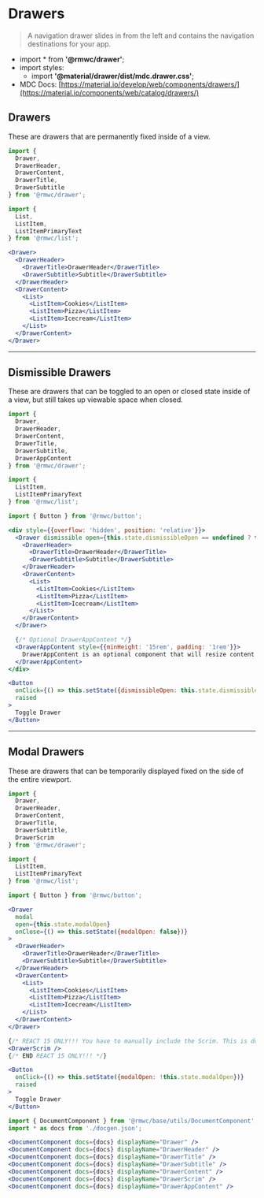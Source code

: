 # Drawers

> A navigation drawer slides in from the left and contains the navigation destinations for your app.

- import * from **'@rmwc/drawer'**;
- import styles:
  - import **'@material/drawer/dist/mdc.drawer.css'**;
- MDC Docs: [https://material.io/develop/web/components/drawers/](https://material.io/components/web/catalog/drawers/)

## Drawers

These are drawers that are permanently fixed inside of a view.

```jsx render
import {
  Drawer,
  DrawerHeader,
  DrawerContent,
  DrawerTitle,
  DrawerSubtitle
} from '@rmwc/drawer';

import {
  List,
  ListItem,
  ListItemPrimaryText
} from '@rmwc/list';

<Drawer>
  <DrawerHeader>
    <DrawerTitle>DrawerHeader</DrawerTitle>
    <DrawerSubtitle>Subtitle</DrawerSubtitle>
  </DrawerHeader>
  <DrawerContent>
    <List>
      <ListItem>Cookies</ListItem>
      <ListItem>Pizza</ListItem>
      <ListItem>Icecream</ListItem>
    </List>
  </DrawerContent>
</Drawer>
```

---

## Dismissible Drawers

These are drawers that can be toggled to an open or closed state inside of a view, but still takes up viewable space when closed.

```jsx render
import {
  Drawer,
  DrawerHeader,
  DrawerContent,
  DrawerTitle,
  DrawerSubtitle,
  DrawerAppContent
} from '@rmwc/drawer';

import {
  ListItem,
  ListItemPrimaryText
} from '@rmwc/list';

import { Button } from '@rmwc/button';

<div style={{overflow: 'hidden', position: 'relative'}}>
  <Drawer dismissible open={this.state.dismissibleOpen == undefined ? true : this.state.dismissibleOpen}>
    <DrawerHeader>
      <DrawerTitle>DrawerHeader</DrawerTitle>
      <DrawerSubtitle>Subtitle</DrawerSubtitle>
    </DrawerHeader>
    <DrawerContent>
      <List>
        <ListItem>Cookies</ListItem>
        <ListItem>Pizza</ListItem>
        <ListItem>Icecream</ListItem>
      </List>
    </DrawerContent>
  </Drawer>

  {/* Optional DrawerAppContent */}
  <DrawerAppContent style={{minHeight: '15rem', padding: '1rem'}}>
    DrawerAppContent is an optional component that will resize content when the dismissible drawer is open and closed. It must be placed directly after the Drawer component.
  </DrawerAppContent>
</div>

<Button
  onClick={() => this.setState({dismissibleOpen: this.state.dismissibleOpen === undefined ? false : !this.state.dismissibleOpen})}
  raised
>
  Toggle Drawer
</Button>
```

---

## Modal Drawers

These are drawers that can be temporarily displayed fixed on the side of the entire viewport.

```jsx render
import {
  Drawer,
  DrawerHeader,
  DrawerContent,
  DrawerTitle,
  DrawerSubtitle,
  DrawerScrim
} from '@rmwc/drawer';

import {
  ListItem,
  ListItemPrimaryText
} from '@rmwc/list';

import { Button } from '@rmwc/button';

<Drawer
  modal
  open={this.state.modalOpen}
  onClose={() => this.setState({modalOpen: false})}
>
  <DrawerHeader>
    <DrawerTitle>DrawerHeader</DrawerTitle>
    <DrawerSubtitle>Subtitle</DrawerSubtitle>
  </DrawerHeader>
  <DrawerContent>
    <List>
      <ListItem>Cookies</ListItem>
      <ListItem>Pizza</ListItem>
      <ListItem>Icecream</ListItem>
    </List>
  </DrawerContent>
</Drawer>

{/* REACT 15 ONLY!!! You have to manually include the Scrim. This is done for you in React 16. */}
<DrawerScrim />
{/* END REACT 15 ONLY!!! */}

<Button
  onClick={() => this.setState({modalOpen: !this.state.modalOpen})}
  raised
>
  Toggle Drawer
</Button>
```

```jsx renderOnly
import { DocumentComponent } from '@rmwc/base/utils/DocumentComponent';
import * as docs from './docgen.json';

<DocumentComponent docs={docs} displayName="Drawer" />
<DocumentComponent docs={docs} displayName="DrawerHeader" />
<DocumentComponent docs={docs} displayName="DrawerTitle" />
<DocumentComponent docs={docs} displayName="DrawerSubtitle" />
<DocumentComponent docs={docs} displayName="DrawerContent" />
<DocumentComponent docs={docs} displayName="DrawerScrim" />
<DocumentComponent docs={docs} displayName="DrawerAppContent" />
```

